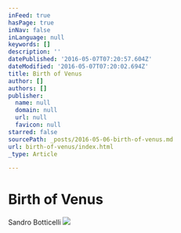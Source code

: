 ```yaml
---
inFeed: true
hasPage: true
inNav: false
inLanguage: null
keywords: []
description: ''
datePublished: '2016-05-07T07:20:57.604Z'
dateModified: '2016-05-07T07:20:02.694Z'
title: Birth of Venus
author: []
authors: []
publisher:
  name: null
  domain: null
  url: null
  favicon: null
starred: false
sourcePath: _posts/2016-05-06-birth-of-venus.md
url: birth-of-venus/index.html
_type: Article

---
```

# Birth of Venus

Sandro Botticelli
![](https://the-grid-user-content.s3-us-west-2.amazonaws.com/b90e2815-002f-48de-bd0e-503babb0585e.jpg)